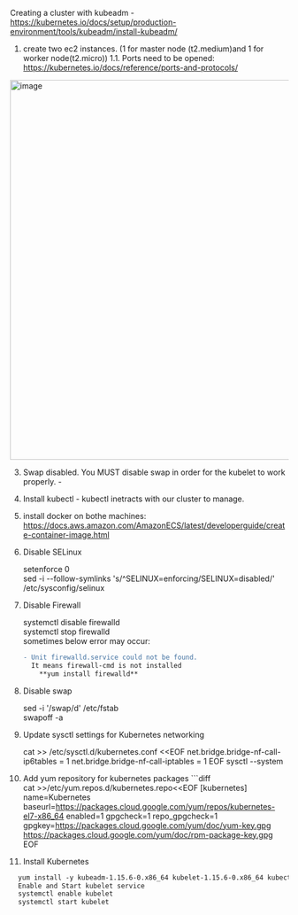 Creating a cluster with kubeadm - 
https://kubernetes.io/docs/setup/production-environment/tools/kubeadm/install-kubeadm/

1. create two ec2 instances. (1 for master node (t2.medium)and 1 for worker node(t2.micro))
1.1. Ports need to be opened:
  https://kubernetes.io/docs/reference/ports-and-protocols/ 
  <img width="686" alt="image" src="https://user-images.githubusercontent.com/25228357/164200818-632665df-26ce-44ea-b671-ce6c3ba30c3a.png">

3. Swap disabled. You MUST disable swap in order for the kubelet to work properly. - 
4. Install kubectl - kubectl inetracts with our cluster to manage.
5. install docker on bothe machines:
   https://docs.aws.amazon.com/AmazonECS/latest/developerguide/create-container-image.html
6. Disable SELinux

    setenforce 0 <br />
    sed -i --follow-symlinks 's/^SELINUX=enforcing/SELINUX=disabled/' /etc/sysconfig/selinux
7. Disable Firewall

    systemctl disable firewalld <br />
    systemctl stop firewalld <br />
    sometimes below error may occur: <br />
    ```diff 
    - Unit firewalld.service could not be found.
      It means firewall-cmd is not installed
        **yum install firewalld**
8. Disable swap

    sed -i '/swap/d' /etc/fstab <br />
    swapoff -a
9. Update sysctl settings for Kubernetes networking

    cat >> /etc/sysctl.d/kubernetes.conf <<EOF
    net.bridge.bridge-nf-call-ip6tables = 1
    net.bridge.bridge-nf-call-iptables = 1
    EOF
    sysctl --system
                                               
 10. Add yum repository for kubernetes packages
    ```diff                                     
    cat >>/etc/yum.repos.d/kubernetes.repo<<EOF
    [kubernetes]
    name=Kubernetes
    baseurl=https://packages.cloud.google.com/yum/repos/kubernetes-el7-x86_64
    enabled=1
    gpgcheck=1
    repo_gpgcheck=1
    gpgkey=https://packages.cloud.google.com/yum/doc/yum-key.gpg
            https://packages.cloud.google.com/yum/doc/rpm-package-key.gpg
    EOF
  11. Install Kubernetes
  ```diff 
    yum install -y kubeadm-1.15.6-0.x86_64 kubelet-1.15.6-0.x86_64 kubectl-1.15.6-0.x86_64
    Enable and Start kubelet service
    systemctl enable kubelet
    systemctl start kubelet
                                               
